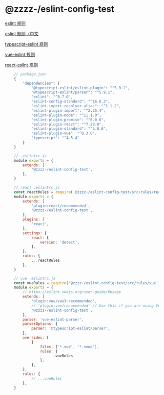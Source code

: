 # @zzzz-/eslint-config-test


[eslint 规则](https://eslint.org/docs/rules/)

[eslint 规则（中文](https://cn.eslint.org/docs/rules/)

[typescript-eslint 规则](https://typescript-eslint.io/rules/indent/)

[vue-eslint 规则](https://eslint.vuejs.org/rules/max-attributes-per-line.html)

[react-eslint 规则](https://github.com/yannickcr/eslint-plugin-react)

```js
    // package.json
    {
        "dependencies": {
            "@typescript-eslint/eslint-plugin": "^5.9.1",
            "@typescript-eslint/parser": "^5.9.1",
            "eslint": "^8.7.0",
            "eslint-config-standard": "^16.0.3",
            "eslint-import-resolver-alias": "^1.1.2",
            "eslint-plugin-import": "^2.25.4",
            "eslint-plugin-node": "^11.1.0",
            "eslint-plugin-promise": "^6.0.0",
            "eslint-plugin-react": "^7.28.0",
            "eslint-plugin-standard": "^5.0.0",
            "eslint-plugin-vue": "^8.3.0",
            "typescript": "^4.5.4"
        }
    }
```


```js
    // .eslintrc.js
    module.exports = {
        extends: [
            '@zzzz-/eslint-config-test',
        ],
    }
```

```js
    // react .eslintrc.js
    const reactRules = require('@zzzz-/eslint-config-test/src/rules/react');
    module.exports = {
        extends: [
            'plugin:react/recommended',
            '@zzzz-/eslint-config-test',
        ],
        plugins: [
            'react',
        ],
        settings: {
            react: {
                version: 'detect',
            },
        },
        rules: {
            ...reactRules
        },
    }
```

```js
    // vue .eslintrc.js
    const vueRules = require('@zzzz-/eslint-config-test/src/rules/vue');
    module.exports = {
        // https://eslint.vuejs.org/user-guide/#usage
        extends: [
            'plugin:vue/vue3-recommended',
            // 'plugin:vue/recommended' // Use this if you are using Vue.js 2.x.
            '@zzzz-/eslint-config-test',
        ],
        parser: 'vue-eslint-parser',
        parserOptions: {
            parser: '@typescript-eslint/parser',
        },
        overrides: [
            {
                files: ['*.vue', '*.nvue'],
                rules: {
                    ...vueRules
                },
            },
        ],
        rules: {
            // ...vueRules
        },
    }
```

